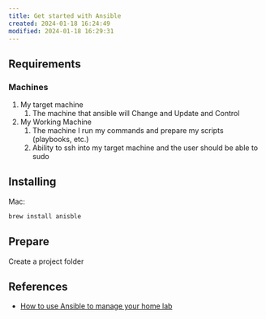 ```yaml
---
title: Get started with Ansible
created: 2024-01-18 16:24:49
modified: 2024-01-18 16:29:31
---
```

## Requirements

### Machines

1. My target machine
    1. The machine that ansible will Change and Update and Control
2. My Working Machine
   1. The machine I run my commands and prepare my scripts (playbooks, etc.)
   2. Ability to ssh into my target machine and the user should be able to sudo

## Installing

Mac:

```bash
brew install anisble
```

## Prepare

Create a project folder

## References

- [How to use Ansible to manage your home lab](https://www.youtube.com/watch?v=Z7p9-m4cimg)
